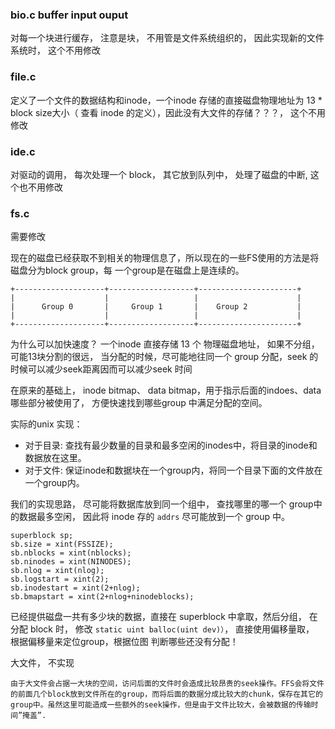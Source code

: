 


### bio.c buffer input ouput

对每一个块进行缓存， 注意是块， 不用管是文件系统组织的， 因此实现新的文件系统时， 这个不用修改

### file.c 

定义了一个文件的数据结构和inode，一个inode 存储的直接磁盘物理地址为 13 * block size大小（
查看 inode 的定义），因此没有大文件的存储？？？， 这个不用修改

### ide.c 

对驱动的调用， 每次处理一个 block， 其它放到队列中， 处理了磁盘的中断, 这个也不用修改

### fs.c

需要修改

现在的磁盘已经获取不到相关的物理信息了，所以现在的一些FS使用的方法是将磁盘分为block group，每
一个group是在磁盘上是连续的。

```
+--------------------+-------------------+----------------------+
|                    |                   |                      |
|      Group 0       |     Group 1       |    Group 2           |
|                    |                   |                      |
+--------------------+-------------------+----------------------+
```

为什么可以加快速度？ 一个inode 直接存储 13 个 物理磁盘地址， 如果不分组，可能13块分割的很远，
当分配的时候，尽可能地往同一个 group 分配，seek 的时候可以减少seek距离因而可以减少seek 时间

在原来的基础上， inode bitmap、 data bitmap，用于指示后面的indoes、data哪些部分被使用了，
方便快速找到哪些group 中满足分配的空间。


实际的unix 实现：
- 对于目录: 查找有最少数量的目录和最多空闲的inodes中，将目录的inode和数据放在这里。
- 对于文件: 保证inode和数据块在一个group内，将同一个目录下面的文件放在一个group内。


我们的实现思路， 尽可能将数据库放到同一个组中， 查找哪里的哪一个 group中的数据最多空闲， 因此将
inode 存的 `addrs` 尽可能放到一个 group 中。

```
superblock sp;
sb.size = xint(FSSIZE);
sb.nblocks = xint(nblocks);
sb.ninodes = xint(NINODES);
sb.nlog = xint(nlog);
sb.logstart = xint(2);
sb.inodestart = xint(2+nlog);
sb.bmapstart = xint(2+nlog+ninodeblocks);
```
已经提供磁盘一共有多少块的数据，直接在 superblock 中拿取，然后分组， 在分配 block 时，
修改 `static uint balloc(uint dev)）`， 直接使用偏移量取， 根据偏移量来定位group，根据位图
判断哪些还没有分配！


大文件， 不实现
```
由于大文件会占据一大块的空间，访问后面的文件时会造成比较昂贵的seek操作。FFS会将文件的前面几个block放到文件所在的group，而将后面的数据分成比较大的chunk，保存在其它的group中。虽然这里可能造成一些额外的seek操作，但是由于文件比较大，会被数据的传输时间”掩盖”.
```